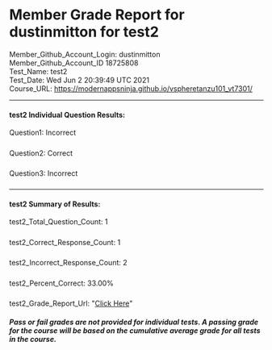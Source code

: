 # Member Grade Report for dustinmitton for test2  
   
Member_Github_Account_Login: dustinmitton  
Member_Github_Account_ID 18725808  
Test_Name: test2  
Test_Date: Wed Jun  2 20:39:49 UTC 2021  
Course_URL: https://modernappsninja.github.io/vspheretanzu101_vt7301/  
   
---  
#### test2 Individual Question Results:  
Question1: Incorrect  
#####  
Question2: Correct  
#####  
Question3: Incorrect  
#####  
---  
#### test2 Summary of Results:  
test2_Total_Question_Count: 1  
#####  
test2_Correct_Response_Count: 1  
#####  
test2_Incorrect_Response_Count: 2  
#####  
test2_Percent_Correct: 33.00%  
#####  
test2_Grade_Report_Url: "[Click Here](https://github.com/modernappsninjas/dustinmitton/blob/main/static/userdata/courses/vspheretanzu101_vt7301/grade_report.pr348.test2.md)"
##### Pass or fail grades are not provided for individual tests. A passing grade for the course will be based on the cumulative average grade for all tests in the course.  

